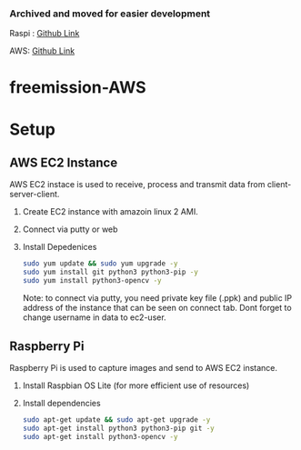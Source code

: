 ### Archived and moved for easier development
Raspi : [Github Link](https://github.com/FreeMission-2025/FM-Raspi)

AWS: [Github Link](https://github.com/FreeMission-2025/FM-Raspi)

# freemission-AWS

# Setup

## AWS EC2 Instance

AWS EC2 instace is used to receive, process and transmit data from client-server-client.

1.  Create EC2 instance with amazoin linux 2 AMI.
2.  Connect via putty or web
3.  Install Depedenices

    ```bash
    sudo yum update && sudo yum upgrade -y
    sudo yum install git python3 python3-pip -y
    sudo yum install python3-opencv -y
    ```

    Note: to connect via putty, you need private key file (.ppk) and public IP address of the instance that can be seen on connect tab. Dont forget to change username in data to ec2-user.

## Raspberry Pi

Raspberry Pi is used to capture images and send to AWS EC2 instance.

1.  Install Raspbian OS Lite (for more efficient use of resources)
2.  Install dependencies

    ```bash
    sudo apt-get update && sudo apt-get upgrade -y
    sudo apt-get install python3 python3-pip git -y
    sudo apt-get install python3-opencv -y
    ```
